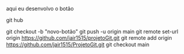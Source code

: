 aqui eu desenvolvo o botão

git hub

git checkout -b "novo-botão"
git push -u origin main
git remote set-url origin https://github.com/jair1515/projetoGit.git
git remote add origin https://github.com/jair1515/ProjetoGit.git
git checkout main
